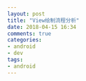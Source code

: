 ```yaml
---
layout: post
title: "View绘制流程分析"
date: 2018-04-15 16:34
comments: true
categories: 
- android
- dev
tags:
- android
---
```

